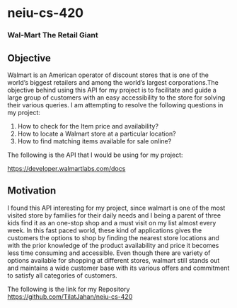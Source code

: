 # neiu-cs-420

### Wal-Mart The Retail Giant

## Objective

Walmart is an American operator of discount stores that is one of the world’s biggest retailers and among the world’s largest corporations.The objective behind using this API for my project is to facilitate and guide a large group of customers with an easy accessibility to the store for solving their various queries. I am attempting to resolve the following questions in my project:

 1. How to check for the Item price and availability?
 2. How to locate a Walmart store at a particular location?
 3. How to find matching items available for sale online? 
 
 The following is the API that I would be using for my project:
 
 https://developer.walmartlabs.com/docs 
 

## Motivation

I found this API interesting for my project, since walmart is one of the most visited store by families for their daily needs and I being a parent of three kids find it as an one-stop shop and a must visit on my list almost every week. In this fast paced world, these kind of applications gives the customers the options to shop by finding the nearest store locations and with the prior knowledge of the product availability and price it becomes less time consuming and accessible. Even though there are variety of options available for shopping at different stores, walmart still stands out and maintains a wide customer base with its various offers and commitment to satisfy all categories of customers.

The following is the link for my Repository https://github.com/TilatJahan/neiu-cs-420
